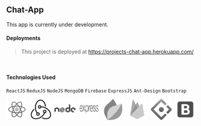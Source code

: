 ## Chat-App

This app is currently under development.
<br>

#### Deployments

> This project is deployed at
> https://projects-chat-app.herokuapp.com/

<br>

#### Technologies Used


  `ReactJS` `ReduxJS` `NodeJS` `MongoDB` `Firebase` `ExpressJS` `Ant-Design` `Bootstrap`

<div class="d-flex" style="width:100%;display:flex;justify-content:space-between;flex-wrap:wrap">
<img  src="./client/src/assets/reactjs.svg" class="logos" style=" width:4em;
    filter: grayscale();"/>
<img  src="./client/src/assets/redux.svg" class="logos" style=" width:4em;
    filter: grayscale();"/>
<img  src="./client/src/assets/nodejs.svg" class="logos" style=" width:4em;
    filter: grayscale();"/>
<img  src="./client/src/assets/express.svg" class="logos" style=" width:4em;
    filter: grayscale();"/>
<img  src="./client/src/assets/mongo.svg" class="logos" style=" width:4em;
    filter: grayscale();"/>
<img  src="./client/src/assets/firebase.svg" class="logos" style=" width:4em;
    filter: grayscale();"/>
<img  src="./client/src/assets/ant.svg" class="logos" style=" width:4em;
    filter: grayscale();"/>
<img  src="./client/src/assets/bootstrap.svg" class="logos" style=" width:4em;
    filter: grayscale();"/>

</div>

